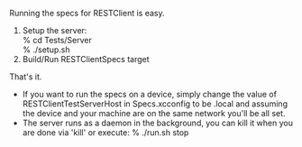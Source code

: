 Running the specs for RESTClient is easy.

1. Setup the server:  
	% cd Tests/Server  
	% ./setup.sh  
2. Build/Run RESTClientSpecs target

That's it.

- If you want to run the specs on a device, simply change the value of RESTClientTestServerHost in Specs.xcconfig to be <YourMachine>.local and assuming the device and your machine are on the same network you'll be all set.
- The server runs as a daemon in the background, you can kill it when you are done via 'kill' or execute:
	% ./run.sh stop
